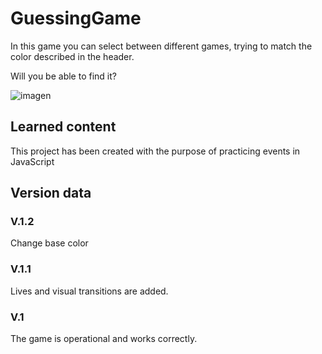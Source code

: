 # GuessingGame
In this game you can select between different games, trying to match the color described in the header.

Will you be able to find it?

![imagen](https://github.com/rodrigoespigares/GuessingGame/assets/94736646/ddb9b6e3-5eb7-4d30-a775-7b8b4dd51cfc)



## Learned content

This project has been created with the purpose of practicing events in JavaScript

## Version data

### V.1.2
Change base color

### V.1.1
Lives and visual transitions are added.

### V.1
The game is operational and works correctly.
